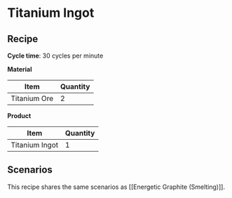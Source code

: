 # Titanium Ingot

## Recipe

**Cycle time**: 30 cycles per minute

**Material**

| Item         | Quantity |
| ------------ | -------- |
| Titanium Ore | 2        |

**Product**

| Item           | Quantity |
| -------------- | -------- |
| Titanium Ingot | 1        |

## Scenarios

This recipe shares the same scenarios as [[Energetic Graphite (Smelting)]].